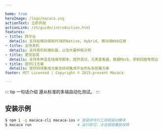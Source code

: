 ```yaml
---

home: true
heroImage: /logo/macaca.svg
actionText: 立即开始
actionLink: /zh/guide/introduction.html
features:
- title: 跨平台
  details: 支持在移动端和PC端的Native, Hybrid, 移动端Web应用
- title: 支持真机
  details: 支持真机和模拟器，以及大量样板示例
- title: 更加容易
  details: 支持多种语言栈编写脚本，提供调试，元素查看器，数据Mock，录制回放等周边
- title: 提供CI方案
  details: 提供持续集成方案及持续集成平台的私有部署方案
footer: MIT Licensed | Copyright © 2015-present Macaca

---
```


::: tip 一句话介绍
遵从标准的多端自动化测试。
:::

## 安装示例

```bash
$ npm i -g macaca-cli macaca-ios # 安装命令行工具和驱动模块
$ macaca run                     # 运行即可，点击按钮播放视频
```
